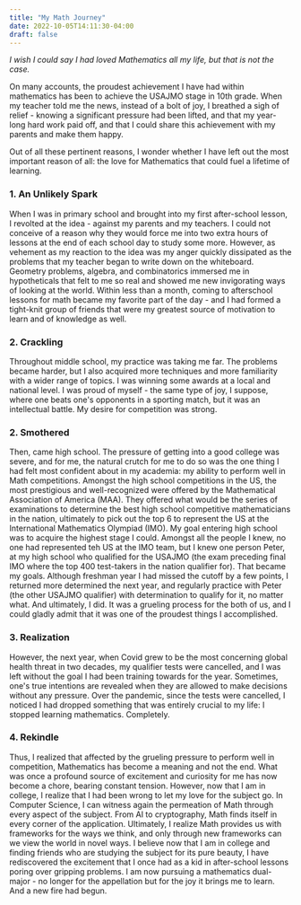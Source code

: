 ```yaml
---
title: "My Math Journey"
date: 2022-10-05T14:11:30-04:00
draft: false
---
```

*I wish I could say I had loved Mathematics all my life, but that is not the case.*

<!--more-->
On many accounts, the proudest achievement I have had within mathematics has been to achieve the USAJMO stage in 10th grade. When my teacher told me the news, instead of a bolt of joy, I breathed a sigh of relief - knowing a significant pressure had been lifted, and that my year-long hard work paid off, and that I could share this achievement with my parents and make them happy.

Out of all these pertinent reasons, I wonder whether I have left out the most important reason of all: the love for Mathematics that could fuel a lifetime of learning. 

### 1. An Unlikely Spark
When I was in primary school and brought into my first after-school lesson, I revolted at the idea - against my parents and my teachers. I could not conceive of a reason why they would force me into two extra hours of lessons at the end of each school day to study some more. However, as vehement as my reaction to the idea was my anger quickly dissipated as the problems that my teacher began to write down on the whiteboard. Geometry problems, algebra, and combinatorics immersed me in hypotheticals that felt to me so real and showed me new invigorating ways of looking at the world. Within less than a month, coming to afterschool lessons for math became my favorite part of the day - and I had formed a tight-knit group of friends that were my greatest source of motivation to learn and of knowledge as well.

### 2. Crackling
Throughout middle school, my practice was taking me far. The problems became harder, but I also acquired more techniques and more familiarity with a wider range of topics. I was winning some awards at a local and national level. I was proud of myself - the same type of joy, I suppose, where one beats one's opponents in a sporting match, but it was an intellectual battle. My desire for competition was strong. 

### 2. Smothered
Then, came high school. The pressure of getting into a good college was severe, and for me, the natural crutch for me to do so was the one thing I had felt most confident about in my academia: my ability to perform well in Math competitions. 
Amongst the high school competitions in the US, the most prestigious and well-recognized were offered by the Mathematical Association of America (MAA). They offered what would be the series of examinations to determine the best high school competitive mathematicians in the nation, ultimately to pick out the top 6 to represent the US at the International Mathematics Olympiad (IMO). My goal entering high school was to acquire the highest stage I could. Amongst all the people I knew, no one had represented teh US at the IMO team, but I knew one person Peter, at my high school who qualified for the USAJMO (the exam preceding final IMO where the top 400 test-takers in the nation qualifier for). That became my goals. Although freshman year I had missed the cutoff by a few points, I returned more determined the next year, and regularly practice with Peter (the other USAJMO qualifier) with determination to qualify for it, no matter what. And ultimately, I did. It was a grueling process for the both of us, and I could gladly admit that it was one of the proudest things I accomplished. 

### 3. Realization
However, the next year, when Covid grew to be the most concerning global health threat in two decades, my qualifier tests were cancelled, and I was left without the goal I had been training towards for the year. Sometimes, one's true intentions are revealed when they are allowed to make decisions without any pressure. Over the pandemic, since the tests were cancelled, I noticed I had dropped something that was entirely crucial to my life: I stopped learning mathematics. Completely. 

### 4. Rekindle
Thus, I realized that affected by the grueling pressure to perform well in competition, Mathematics has become a meaning and not the end. What was once a profound source of excitement and curiosity for me has now become a chore, bearing constant tension.
However, now that I am in college, I realize that I had been wrong to let my love for the subject go. In Computer Science, I can witness again the permeation of Math through every aspect of the subject. From AI to cryptography, Math finds itself in every corner of the application. Ultimately, I realize Math provides us with frameworks for the ways we think, and only through new frameworks can we view the world in novel ways. I believe now that I am in college and finding friends who are studying the subject for its pure beauty, I have rediscovered the excitement that I once had as a kid in after-school lessons poring over gripping problems.
I am now pursuing a mathematics dual-major - no longer for the appellation but for the joy it brings me to learn. And a new fire had begun.